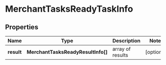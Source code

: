 # MerchantTasksReadyTaskInfo

## Properties

| Name | Type | Description | Notes |
|------------ | ------------- | ------------- | -------------|
**result** | **MerchantTasksReadyResultInfo[]** | array of results |[optional]|